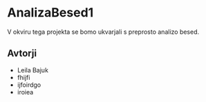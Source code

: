 # AnalizaBesed1

V okviru tega projekta se bomo ukvarjali s preprosto analizo besed.

## Avtorji

* Leila Bajuk
* fhijfi
* ijfoirdgo
* iroiea